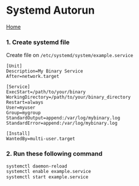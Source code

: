 # Systemd Autorun

[Home](../README.md)

### 1. Create systemd file

Create file on ```/etc/systemd/system/example.service```

```
[Unit]
Description=My Binary Service
After=network.target

[Service]
ExecStart=/path/to/your/binary
WorkingDirectory=/path/to/your/binary_directory
Restart=always
User=myuser
Group=mygroup
StandardOutput=append:/var/log/mybinary.log
StandardError=append:/var/log/mybinary.log

[Install]
WantedBy=multi-user.target
```

### 2. Run these following command
```bash
systemctl daemon-reload
systemctl enable example.service
systemctl start example.service
```